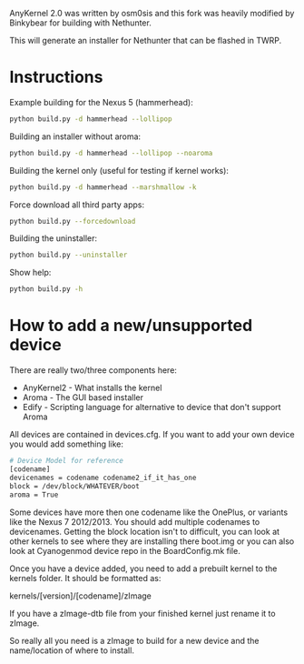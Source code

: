 AnyKernel 2.0 was written by osm0sis and this fork was heavily modified by Binkybear for building with Nethunter.

This will generate an installer for Nethunter that can be flashed in TWRP.
# Instructions

Example building for the Nexus 5 (hammerhead):
```sh
python build.py -d hammerhead --lollipop
```
Building an installer without aroma:
```sh
python build.py -d hammerhead --lollipop --noaroma
```
Building the kernel only (useful for testing if kernel works):
```sh
python build.py -d hammerhead --marshmallow -k
```
Force download all third party apps:
```sh
python build.py --forcedownload
```
Building the uninstaller:
```sh
python build.py --uninstaller
```
Show help:
```bash
python build.py -h
```

# How to add a new/unsupported device

There are really two/three components here:

* AnyKernel2 - What installs the kernel
* Aroma - The GUI based installer
* Edify - Scripting language for alternative to device that don't support Aroma

All devices are contained in devices.cfg.  If you want to add your own device you would add something like:

```sh
# Device Model for reference
[codename]
devicenames = codename codename2_if_it_has_one
block = /dev/block/WHATEVER/boot
aroma = True
```
Some devices have more then one codename like the OnePlus, or variants like the Nexus 7 2012/2013.  You should add multiple codenames to devicenames.  Getting the block location isn't to difficult, you can look at other kernels to see where they are installing there boot.img or you can also look at Cyanogenmod device repo in the BoardConfig.mk file.

Once you have a device added, you need to add a prebuilt kernel to the kernels folder.  It should be formatted as:

kernels/[version]/[codename]/zImage

If you have a zImage-dtb file from your finished kernel just rename it to zImage.

So really all you need is a zImage to build for a new device and the name/location of where to install.